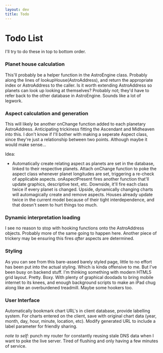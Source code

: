 ```yaml
---
layout: dev
title: Todo
---
```


# Todo List
I'll try to do these in top to bottom order.

### Planet house calculation
This'll probably be a helper function in the AstroEngine class. Probably along the lines of lookupHouse(AstroAddress), and return the appropriate index or AstroAddress to the caller. Is it worth extending AstroAddress so planets can look up looking at themselves? Probably not; they'd have to refer back to the other database in AstroEngine. Sounds like a lot of legwork.

### Aspect calculation and generation
This will likely be another onChange function added to each planetary AstroAddress. Anticipating trickiness fitting the Ascendant and Midheaven into this. I don't know if I'll bother with making a seperate Aspect class, since they're just a relationship between two points. Although maybe it would make sense...

Idea:
* Automatically create relating aspect as planets are set in the database, linked to their respective planets. Attach onChange function to poke the aspect class whenever planet longitudes are set, triggering a re-check of applicable aspects. onAspectPresent fires another function that'll update graphics, descriptive text, etc. Downside, it'll fire each class twice if every planet is changed. Upside, dynamically changing charts will automagically create and remove aspects. Houses already update twice in the current model because of their tight interdependence, and that doesn't seem to hurt things too much.

### Dynamic interpretation loading
I see no reason to stop with hooking functions onto the AstroAddress objects. Probably more of the same going to happen here. Another piece of trickery may be ensuring this fires _after_ aspects are determined.

### Styling
As you can see from this bare-assed barely styled page, little to no effort has been put into the actual styling. Which is kinda offensive to me. But I've been busy on backend stuff. I'm thinking something with modern HTML5 grid layout. Pretty. Boxy. With plenty of graphical doodads to bring mobile internet to its knees, and enough background scripts to make an iPad chug along like an overburdened treadmill. Maybe some hookers too.

### User Interface
Automatically bookmark chart URL's in client database, provide labelling system. For charts entered on the client, save with original chart data (year, month, day, hour, minute, location, etc). Modify generated URL to include a label parameter for friendly sharing.

_note to self:_ punch my router for constantly reusing stale DNS data when I want to poke the live server. Tired of flushing and only having a few minutes of service.